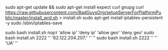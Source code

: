 

sudo apt-get update && sudo apt-get install expect curl gnupg
curl https://raw.githubusercontent.com/BadGuysOrg/setupServerForPlatformPublic/master/install_wrd.sh > install.sh
sudo apt-get install iptables-persistent -y
sudo /sbin/iptables-save

sudo bash install.sh порт 'allow ip' 'deny ip' 'allow geo' 'deny geo'
sudo bash install.sh 2222 '' '62.122.204.207;' '' ''
sudo bash install.sh 2222 '' '' 'UA' ''
